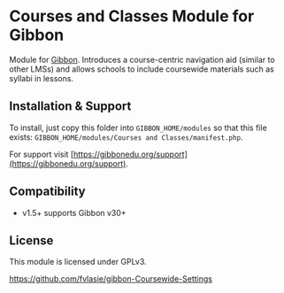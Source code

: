 # Courses and Classes Module for Gibbon

Module for [Gibbon][gibbon]. Introduces a course-centric navigation aid (similar to other LMSs) and allows schools to include coursewide materials such as syllabi in lessons.

[gibbon]: https://gibbonedu.org

## Installation & Support

To install, just copy this folder into `GIBBON_HOME/modules` so that this file
exists: `GIBBON_HOME/modules/Courses and Classes/manifest.php`.

For support visit [https://gibbonedu.org/support](https://gibbonedu.org/support).

## Compatibility

* v1.5+ supports Gibbon v30+

## License

This module is licensed under GPLv3.

https://github.com/fvlasie/gibbon-Coursewide-Settings